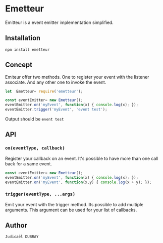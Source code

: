 Emetteur
=========

Emitteur is a event emitter implementation simplified.

## Installation

  `npm install emetteur`

## Concept
Emiteur offer two methods. One to register your event with the listener associate. And any other one to invoke the event.

```js
let  Emetteur= require('emetteur');

const eventEmitter= new Emetteur();
eventEmitter.on('myEvent', function(x) { console.log(x); });
eventEmitter.trigger('myEvent', 'event test'); 
 ``` 
  
  Output should be `event test`

## API
### `on(eventType, callback)`
Register your callback on an event. It's possible to have more than one call back for a same event.

```js
const eventEmitter= new Emetteur();
eventEmitter.on('myEvent', function(x) { console.log(x); });
eventEmitter.on('myEvent', function(x,y) { console.log(x + y); });
 ``` 

### `trigger(eventType, ...args)`
Emit your event with the trigger method. Its possible to add multiple arguments. This argument can be used for your list of callbacks.


## Author

`Judicaël DUBRAY`



 